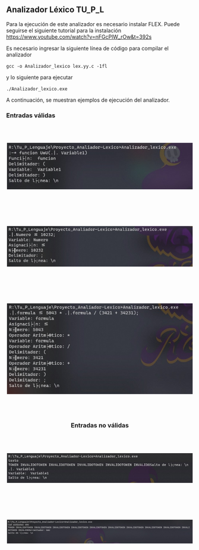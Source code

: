 ## Analizador Léxico TU_P_L

Para la ejecución de este analizador es necesario instalar FLEX. Puede seguirse el siguiente tutorial para la instalación https://www.youtube.com/watch?v=nFGcPlW_rOw&t=392s

Es necesario ingresar la siguiente línea de código para compilar el analizador


```
gcc -o Analizador_lexico lex.yy.c -1fl
```

y lo siguiente para ejecutar

```
./Analizador_lexico.exe
```

A continuación, se muestran ejemplos de ejecución del analizador.


### Entradas válidas
<div align="center">
<br>
<br>
<p align="center">
  <img src="B1.jpeg" alt="B1" width="500"/>
</p>
<br>
<br>

<br>
<br>
<p align="center">
  <img src="B2.jpeg" alt="B2" width="500"/>
</p>
<br>
<br>

<br>
<br>
<p align="center">
  <img src="B3.jpeg" alt="B3" width="500"/>
</p>
<br>
<br>


### Entradas no válidas
<br>
<br>
<p align="center">
  <img src="E1.jpeg" alt="E1" width="500"/>
</p>
<br>
<br>


<br>
<br>
<p align="center">
  <img src="E2.jpeg" alt="E2" width="500"/>
</p>
<br>
<br>
</div>
